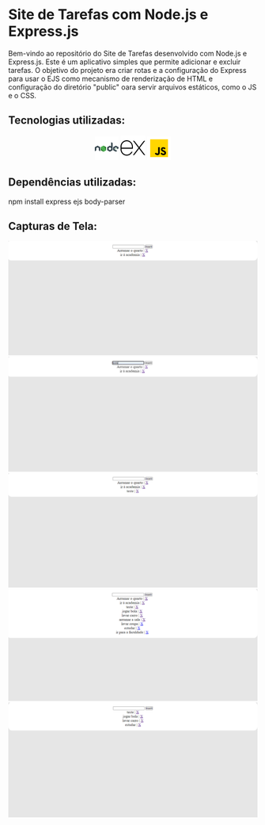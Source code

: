 # Site de Tarefas com Node.js e Express.js

Bem-vindo ao repositório do Site de Tarefas desenvolvido com Node.js e Express.js. Este é um aplicativo simples que permite adicionar e excluir tarefas. O objetivo do projeto era criar rotas e a configuração do Express para usar o EJS como mecanismo de renderização de HTML e configuração do diretório "public" oara servir arquivos estáticos, como o JS e o CSS.

## Tecnologias utilizadas:

<p align="center">
  <img src="./img/node.png" alt="Logo Node.js"/>
  <img src="./img/express.png" alt="Logo Node.js"/>
  <img src="./img/js.png" alt="Logo JavaScript" />
</p>

## Dependências utilizadas:
npm install express ejs body-parser

## Capturas de Tela:

<img src="./img/Captura01.PNG" alt="captura 01"/>
<img src="./img/Captura02.PNG" alt="captura 02"/>
<img src="./img/Captura03.PNG" alt="captura 03"/>
<img src="./img/Captura04.PNG" alt="captura 04"/>
<img src="./img/Captura05.PNG" alt="captura 05"/>

